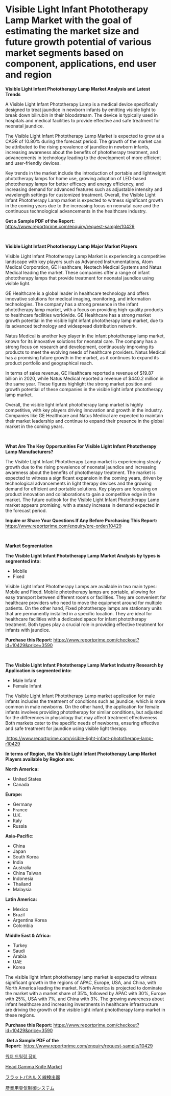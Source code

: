 <p><h1>Visible Light Infant Phototherapy Lamp Market with the goal of estimating the market size and future growth potential of various market segments based on component, applications, end user and region</h1></p><p><strong>Visible Light Infant Phototherapy Lamp Market Analysis and Latest Trends</strong></p>
<p><p>A Visible Light Infant Phototherapy Lamp is a medical device specifically designed to treat jaundice in newborn infants by emitting visible light to break down bilirubin in their bloodstream. The device is typically used in hospitals and medical facilities to provide effective and safe treatment for neonatal jaundice.</p><p>The Visible Light Infant Phototherapy Lamp Market is expected to grow at a CAGR of 10.80% during the forecast period. The growth of the market can be attributed to the rising prevalence of jaundice in newborn infants, increasing awareness about the benefits of phototherapy treatment, and advancements in technology leading to the development of more efficient and user-friendly devices.</p><p>Key trends in the market include the introduction of portable and lightweight phototherapy lamps for home use, growing adoption of LED-based phototherapy lamps for better efficacy and energy efficiency, and increasing demand for advanced features such as adjustable intensity and wavelength settings for customized treatment. Overall, the Visible Light Infant Phototherapy Lamp market is expected to witness significant growth in the coming years due to the increasing focus on neonatal care and the continuous technological advancements in the healthcare industry.</p></p>
<p><strong>Get a Sample PDF of the Report:&nbsp;</strong> <a href="https://www.reportprime.com/enquiry/request-sample/10429">https://www.reportprime.com/enquiry/request-sample/10429</a></p>
<p>&nbsp;</p>
<p><strong>Visible Light Infant Phototherapy Lamp Major Market Players</strong></p>
<p><p>Visible Light Infant Phototherapy Lamp Market is experiencing a competitive landscape with key players such as Advanced Instrumentations, Atom Medical Corporation, GE Healthcare, Neotech Medical Systems and Natus Medical leading the market. These companies offer a range of infant phototherapy lamps that provide treatment for neonatal jaundice using visible light.</p><p>GE Healthcare is a global leader in healthcare technology and offers innovative solutions for medical imaging, monitoring, and information technologies. The company has a strong presence in the infant phototherapy lamp market, with a focus on providing high-quality products to healthcare facilities worldwide. GE Healthcare has a strong market growth potential in the visible light infant phototherapy lamp market, due to its advanced technology and widespread distribution network.</p><p>Natus Medical is another key player in the infant phototherapy lamp market, known for its innovative solutions for neonatal care. The company has a strong focus on research and development, continuously improving its products to meet the evolving needs of healthcare providers. Natus Medical has a promising future growth in the market, as it continues to expand its product portfolio and geographical reach.</p><p>In terms of sales revenue, GE Healthcare reported a revenue of $19.87 billion in 2020, while Natus Medical reported a revenue of $440.2 million in the same year. These figures highlight the strong market position and growth potential of these companies in the visible light infant phototherapy lamp market.</p><p>Overall, the visible light infant phototherapy lamp market is highly competitive, with key players driving innovation and growth in the industry. Companies like GE Healthcare and Natus Medical are expected to maintain their market leadership and continue to expand their presence in the global market in the coming years.</p></p>
<p>&nbsp;</p>
<p><strong>What Are The Key Opportunities For Visible Light Infant Phototherapy Lamp Manufacturers?</strong></p>
<p><p>The Visible Light Infant Phototherapy Lamp market is experiencing steady growth due to the rising prevalence of neonatal jaundice and increasing awareness about the benefits of phototherapy treatment. The market is expected to witness a significant expansion in the coming years, driven by technological advancements in light therapy devices and the growing demand for efficient and portable solutions. Key players are focusing on product innovation and collaborations to gain a competitive edge in the market. The future outlook for the Visible Light Infant Phototherapy Lamp market appears promising, with a steady increase in demand expected in the forecast period.</p></p>
<p><strong>Inquire or Share Your Questions If Any Before Purchasing This Report:</strong> <a href="https://www.reportprime.com/enquiry/pre-order/10429">https://www.reportprime.com/enquiry/pre-order/10429</a></p>
<p>&nbsp;</p>
<p><strong>Market Segmentation</strong></p>
<p><strong>The Visible Light Infant Phototherapy Lamp Market Analysis by types is segmented into:</strong></p>
<p><ul><li>Mobile</li><li>Fixed</li></ul></p>
<p><p>Visible Light Infant Phototherapy Lamps are available in two main types: Mobile and Fixed. Mobile phototherapy lamps are portable, allowing for easy transport between different rooms or facilities. They are convenient for healthcare providers who need to move the equipment around for multiple patients. On the other hand, Fixed phototherapy lamps are stationary units that are permanently installed in a specific location. They are ideal for healthcare facilities with a dedicated space for infant phototherapy treatment. Both types play a crucial role in providing effective treatment for infants with jaundice.</p></p>
<p><strong>Purchase this Report:&nbsp;</strong><a href="https://www.reportprime.com/checkout?id=10429&price=3590">https://www.reportprime.com/checkout?id=10429&price=3590</a></p>
<p>&nbsp;</p>
<p><strong>The Visible Light Infant Phototherapy Lamp Market Industry Research by Application is segmented into:</strong></p>
<p><ul><li>Male Infant</li><li>Female Infant</li></ul></p>
<p><p>The Visible Light Infant Phototherapy Lamp market application for male infants includes the treatment of conditions such as jaundice, which is more common in male newborns. On the other hand, the application for female infants involves providing phototherapy for similar conditions, but adjusted for the differences in physiology that may affect treatment effectiveness. Both markets cater to the specific needs of newborns, ensuring effective and safe treatment for jaundice using visible light therapy.</p></p>
<p><a href="https://www.reportprime.com/visible-light-infant-phototherapy-lamp-r10429">&nbsp;https://www.reportprime.com/visible-light-infant-phototherapy-lamp-r10429</a></p>
<p><strong>In terms of Region, the Visible Light Infant Phototherapy Lamp Market Players available by Region are:</strong></p>
<p>
    <p> <strong> North America: </strong>
        <ul>
            <li>United States</li>
            <li>Canada</li>
        </ul>
        </p> 
    <p> <strong> Europe: </strong>
        <ul>
            <li>Germany</li>
            <li>France</li>
            <li>U.K.</li>
            <li>Italy</li>
            <li>Russia</li>
        </ul>
        </p> 
    <p> <strong> Asia-Pacific: </strong>
        <ul>
            <li>China</li>
            <li>Japan</li>
            <li>South Korea</li>
            <li>India</li>
            <li>Australia</li>
            <li>China Taiwan</li>
            <li>Indonesia</li>
            <li>Thailand</li>
            <li>Malaysia</li>
        </ul>
        </p> 
    <p> <strong> Latin America: </strong>
        <ul>
            <li>Mexico</li>
            <li>Brazil</li>
            <li>Argentina Korea</li>
            <li>Colombia</li>
        </ul>
        </p> 
    <p> <strong> Middle East & Africa: </strong>
        <ul>
            <li>Turkey</li>
            <li>Saudi</li>
            <li>Arabia</li>
            <li>UAE</li>
            <li>Korea</li>
        </ul>
    </p>
    </p>
<p><p>The visible light infant phototherapy lamp market is expected to witness significant growth in the regions of APAC, Europe, USA, and China, with North America leading the market. North America is projected to dominate the market with a market share of 35%, followed by APAC with 30%, Europe with 25%, USA with 7%, and China with 3%. The growing awareness about infant healthcare and increasing investments in healthcare infrastructure are driving the growth of the visible light infant phototherapy lamp market in these regions.</p></p>
<p><strong>Purchase this Report: </strong><a href="https://www.reportprime.com/checkout?id=10429&price=3590">https://www.reportprime.com/checkout?id=10429&price=3590</a></p>
<p>&nbsp;<strong>Get a Sample PDF of the Report:&nbsp;&nbsp;</strong><a href="https://www.reportprime.com/enquiry/request-sample/10429">https://www.reportprime.com/enquiry/request-sample/10429</a></p>
<p><strong></strong></p>
<p><p><a href="https://medium.com/@hettiestehr/%EC%88%98%EB%8F%84-%EC%8A%A4%ED%94%84%EB%A7%81%ED%81%B4%EB%9F%AC-%EB%A7%88%EC%BC%93-2031%EB%85%84%EA%B9%8C%EC%A7%80%EC%9D%98-%EB%8F%99%ED%96%A5-%EC%98%88%EC%B8%A1-%EB%B0%8F-%EA%B2%BD%EC%9F%81-%EB%B6%84%EC%84%9D-53f07a5eeeba">워터 드릴링 장비</a></p><p><a href="https://github.com/GroverBarry/Market-Research-Report-List-4/blob/main/head-gamma-knife-market.md">Head Gamma Knife Market</a></p><p><a href="https://medium.com/@bulahhamill28/%E3%83%95%E3%83%A9%E3%83%83%E3%83%88%E3%83%91%E3%83%8D%E3%83%ABx%E7%B7%9A%E6%A4%9C%E5%87%BA%E5%99%A8%E5%B8%82%E5%A0%B4%E5%B1%95%E6%9C%9B-%E6%A5%AD%E7%95%8C%E3%81%AE%E6%A6%82%E8%A6%81%E3%81%8A%E3%82%88%E3%81%B3%E4%BA%88%E6%B8%AC-2024%E5%B9%B4%E3%81%8B%E3%82%892031%E5%B9%B4-3dd1b12b0915">フラットパネル X 線検出器</a></p><p><a href="https://medium.com/@jackparker654/%E7%94%A3%E6%A5%AD%E7%94%A8%E8%87%AD%E6%B0%97%E6%B2%BB%E7%99%82%E3%82%B7%E3%82%B9%E3%83%86%E3%83%A0%E3%81%AE%E5%B8%82%E5%A0%B4%E3%82%B7%E3%82%A7%E3%82%A2%E3%81%AE%E9%80%B2%E5%8C%96%E3%81%A8%E5%B8%82%E5%A0%B4%E6%88%90%E9%95%B7%E5%8B%95%E5%90%91-2024%E5%B9%B4-2031%E5%B9%B4-3b5fe46cb35b">産業用臭気制御システム</a></p></p>